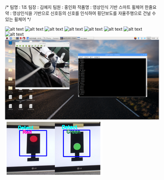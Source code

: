  /* 
 팀명 : 1조 
 팀장 : 김예지
 팀원 : 홍인화
 작품명 : 영상인식 기반 스마트 휠체어
 한줄요약 : 영상인식을 기반으로 신호등의 신호를 인식하여 횡단보도를 자율주행으로 건널 수 있는 휠체어
 */


![alt text](https://github.com/honginhwa/ghddlsghk3/blob/master/1%EB%B2%88.PNG?raw=true)
![alt text](https://github.com/honginhwa/ghddlsghk3/blob/master/2%EB%B2%88.PNG?raw=true)
![alt text](https://github.com/honginhwa/ghddlsghk3/blob/master/3%EB%B2%88.PNG?raw=true)
![alt text](https://github.com/honginhwa/ghddlsghk3/blob/master/5%EB%B2%88.PNG?raw=true)
![alt text](https://github.com/honginhwa/ghddlsghk3/blob/master/6%EB%B2%88.PNG?raw=true)
![alt text](https://github.com/honginhwa/ghddlsghk3/blob/master/7%EB%B2%88.PNG?raw=true)
![alt text](https://github.com/honginhwa/ghddlsghk3/blob/master/8%EB%B2%88.PNG?raw=true)
![alt text](https://github.com/honginhwa/ghddlsghk3/blob/master/9%EB%B2%88.PNG?raw=true)
![alt text](https://github.com/honginhwa/ghddlsghk3/blob/master/%EA%B1%B0%EB%A6%AC%20%EC%9D%B8%EC%8B%9D.png?raw=true)
![alt text](https://github.com/honginhwa/ghddlsghk3/blob/master/%EC%8B%A0%ED%98%B8%EB%93%B1%20%EC%9D%B8%EC%8B%9D.PNG?raw=true)

